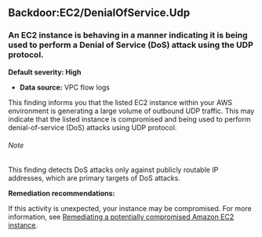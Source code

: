 Backdoor:EC2/DenialOfService.Udp
--------------------------------


### An EC2 instance is behaving in a manner indicating it is being used to perform a Denial of Service (DoS) attack using the UDP protocol.


**Default severity: High**


 * **Data source:** VPC flow logs

This finding informs you that the listed EC2 instance within your AWS environment is generating a large volume of outbound UDP traffic. This may indicate that the listed instance is compromised and being used to perform denial\-of\-service (DoS) attacks using UDP protocol. 


###### Note

This finding detects DoS attacks only against publicly routable IP addresses, which are primary targets of DoS attacks.


**Remediation recommendations:**


If this activity is unexpected, your instance may be compromised. For more information, see [Remediating a potentially compromised Amazon EC2 instance](https://docs.aws.amazon.com/guardduty/latest/ug/compromised-ec2.html).

